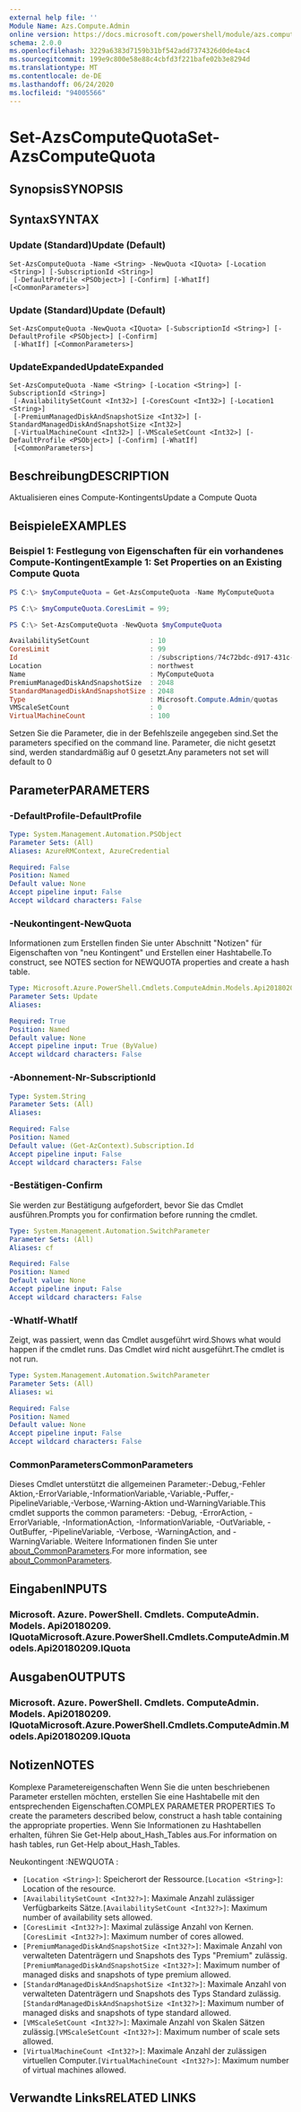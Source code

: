 ```yaml
---
external help file: ''
Module Name: Azs.Compute.Admin
online version: https://docs.microsoft.com/powershell/module/azs.compute.admin/set-azscomputequota
schema: 2.0.0
ms.openlocfilehash: 3229a6383d7159b31bf542add7374326d0de4ac4
ms.sourcegitcommit: 199e9c800e58e88c4cbfd3f221bafe02b3e8294d
ms.translationtype: MT
ms.contentlocale: de-DE
ms.lasthandoff: 06/24/2020
ms.locfileid: "94005566"
---
```

# <span data-ttu-id="30ea5-101">Set-AzsComputeQuota</span><span class="sxs-lookup"><span data-stu-id="30ea5-101">Set-AzsComputeQuota</span></span>

## <span data-ttu-id="30ea5-102">Synopsis</span><span class="sxs-lookup"><span data-stu-id="30ea5-102">SYNOPSIS</span></span>


## <span data-ttu-id="30ea5-103">Syntax</span><span class="sxs-lookup"><span data-stu-id="30ea5-103">SYNTAX</span></span>

### <span data-ttu-id="30ea5-104">Update (Standard)</span><span class="sxs-lookup"><span data-stu-id="30ea5-104">Update (Default)</span></span>
```
Set-AzsComputeQuota -Name <String> -NewQuota <IQuota> [-Location <String>] [-SubscriptionId <String>]
 [-DefaultProfile <PSObject>] [-Confirm] [-WhatIf] [<CommonParameters>]
```

### <span data-ttu-id="30ea5-105">Update (Standard)</span><span class="sxs-lookup"><span data-stu-id="30ea5-105">Update (Default)</span></span>
```
Set-AzsComputeQuota -NewQuota <IQuota> [-SubscriptionId <String>] [-DefaultProfile <PSObject>] [-Confirm]
 [-WhatIf] [<CommonParameters>]
```

### <span data-ttu-id="30ea5-106">UpdateExpanded</span><span class="sxs-lookup"><span data-stu-id="30ea5-106">UpdateExpanded</span></span>
```
Set-AzsComputeQuota -Name <String> [-Location <String>] [-SubscriptionId <String>]
 [-AvailabilitySetCount <Int32>] [-CoresCount <Int32>] [-Location1 <String>]
 [-PremiumManagedDiskAndSnapshotSize <Int32>] [-StandardManagedDiskAndSnapshotSize <Int32>]
 [-VirtualMachineCount <Int32>] [-VMScaleSetCount <Int32>] [-DefaultProfile <PSObject>] [-Confirm] [-WhatIf]
 [<CommonParameters>]
```
## <span data-ttu-id="30ea5-107">Beschreibung</span><span class="sxs-lookup"><span data-stu-id="30ea5-107">DESCRIPTION</span></span>
<span data-ttu-id="30ea5-108">Aktualisieren eines Compute-Kontingents</span><span class="sxs-lookup"><span data-stu-id="30ea5-108">Update a Compute Quota</span></span>

## <span data-ttu-id="30ea5-109">Beispiele</span><span class="sxs-lookup"><span data-stu-id="30ea5-109">EXAMPLES</span></span>

### <span data-ttu-id="30ea5-110">Beispiel 1: Festlegung von Eigenschaften für ein vorhandenes Compute-Kontingent</span><span class="sxs-lookup"><span data-stu-id="30ea5-110">Example 1: Set Properties on an Existing Compute Quota</span></span>
```powershell
PS C:\> $myComputeQuota = Get-AzsComputeQuota -Name MyComputeQuota

PS C:\> $myComputeQuota.CoresLimit = 99; 

PS C:\> Set-AzsComputeQuota -NewQuota $myComputeQuota

AvailabilitySetCount               : 10
CoresLimit                         : 99
Id                                 : /subscriptions/74c72bdc-d917-431c-a377-8ca80f4238a0/providers/Microsoft.Compute.Admin/locations/northwest/quotas/MyComputeQuota
Location                           : northwest
Name                               : MyComputeQuota
PremiumManagedDiskAndSnapshotSize  : 2048
StandardManagedDiskAndSnapshotSize : 2048
Type                               : Microsoft.Compute.Admin/quotas
VMScaleSetCount                    : 0
VirtualMachineCount                : 100
```

<span data-ttu-id="30ea5-111">Setzen Sie die Parameter, die in der Befehlszeile angegeben sind.</span><span class="sxs-lookup"><span data-stu-id="30ea5-111">Set the parameters specified on the command line.</span></span>
<span data-ttu-id="30ea5-112">Parameter, die nicht gesetzt sind, werden standardmäßig auf 0 gesetzt.</span><span class="sxs-lookup"><span data-stu-id="30ea5-112">Any parameters not set will default to 0</span></span>

## <span data-ttu-id="30ea5-113">Parameter</span><span class="sxs-lookup"><span data-stu-id="30ea5-113">PARAMETERS</span></span>

### <span data-ttu-id="30ea5-114">-DefaultProfile</span><span class="sxs-lookup"><span data-stu-id="30ea5-114">-DefaultProfile</span></span>


```yaml
Type: System.Management.Automation.PSObject
Parameter Sets: (All)
Aliases: AzureRMContext, AzureCredential

Required: False
Position: Named
Default value: None
Accept pipeline input: False
Accept wildcard characters: False

```

### <span data-ttu-id="30ea5-115">-Neukontingent</span><span class="sxs-lookup"><span data-stu-id="30ea5-115">-NewQuota</span></span>
<span data-ttu-id="30ea5-116">Informationen zum Erstellen finden Sie unter Abschnitt "Notizen" für Eigenschaften von "neu Kontingent" und Erstellen einer Hashtabelle.</span><span class="sxs-lookup"><span data-stu-id="30ea5-116">To construct, see NOTES section for NEWQUOTA properties and create a hash table.</span></span>

```yaml
Type: Microsoft.Azure.PowerShell.Cmdlets.ComputeAdmin.Models.Api20180209.IQuota
Parameter Sets: Update
Aliases:

Required: True
Position: Named
Default value: None
Accept pipeline input: True (ByValue)
Accept wildcard characters: False

```

### <span data-ttu-id="30ea5-117">-Abonnement-Nr</span><span class="sxs-lookup"><span data-stu-id="30ea5-117">-SubscriptionId</span></span>


```yaml
Type: System.String
Parameter Sets: (All)
Aliases:

Required: False
Position: Named
Default value: (Get-AzContext).Subscription.Id
Accept pipeline input: False
Accept wildcard characters: False

```

### <span data-ttu-id="30ea5-118">-Bestätigen</span><span class="sxs-lookup"><span data-stu-id="30ea5-118">-Confirm</span></span>
<span data-ttu-id="30ea5-119">Sie werden zur Bestätigung aufgefordert, bevor Sie das Cmdlet ausführen.</span><span class="sxs-lookup"><span data-stu-id="30ea5-119">Prompts you for confirmation before running the cmdlet.</span></span>

```yaml
Type: System.Management.Automation.SwitchParameter
Parameter Sets: (All)
Aliases: cf

Required: False
Position: Named
Default value: None
Accept pipeline input: False
Accept wildcard characters: False

```

### <span data-ttu-id="30ea5-120">-WhatIf</span><span class="sxs-lookup"><span data-stu-id="30ea5-120">-WhatIf</span></span>
<span data-ttu-id="30ea5-121">Zeigt, was passiert, wenn das Cmdlet ausgeführt wird.</span><span class="sxs-lookup"><span data-stu-id="30ea5-121">Shows what would happen if the cmdlet runs.</span></span>
<span data-ttu-id="30ea5-122">Das Cmdlet wird nicht ausgeführt.</span><span class="sxs-lookup"><span data-stu-id="30ea5-122">The cmdlet is not run.</span></span>

```yaml
Type: System.Management.Automation.SwitchParameter
Parameter Sets: (All)
Aliases: wi

Required: False
Position: Named
Default value: None
Accept pipeline input: False
Accept wildcard characters: False

```

### <span data-ttu-id="30ea5-123">CommonParameters</span><span class="sxs-lookup"><span data-stu-id="30ea5-123">CommonParameters</span></span>
<span data-ttu-id="30ea5-124">Dieses Cmdlet unterstützt die allgemeinen Parameter:-Debug,-Fehler Aktion,-ErrorVariable,-InformationVariable,-Variable,-Puffer,-PipelineVariable,-Verbose,-Warning-Aktion und-WarningVariable.</span><span class="sxs-lookup"><span data-stu-id="30ea5-124">This cmdlet supports the common parameters: -Debug, -ErrorAction, -ErrorVariable, -InformationAction, -InformationVariable, -OutVariable, -OutBuffer, -PipelineVariable, -Verbose, -WarningAction, and -WarningVariable.</span></span> <span data-ttu-id="30ea5-125">Weitere Informationen finden Sie unter [about_CommonParameters](http://go.microsoft.com/fwlink/?LinkID=113216).</span><span class="sxs-lookup"><span data-stu-id="30ea5-125">For more information, see [about_CommonParameters](http://go.microsoft.com/fwlink/?LinkID=113216).</span></span>

## <span data-ttu-id="30ea5-126">Eingaben</span><span class="sxs-lookup"><span data-stu-id="30ea5-126">INPUTS</span></span>

### <span data-ttu-id="30ea5-127">Microsoft. Azure. PowerShell. Cmdlets. ComputeAdmin. Models. Api20180209. IQuota</span><span class="sxs-lookup"><span data-stu-id="30ea5-127">Microsoft.Azure.PowerShell.Cmdlets.ComputeAdmin.Models.Api20180209.IQuota</span></span>

## <span data-ttu-id="30ea5-128">Ausgaben</span><span class="sxs-lookup"><span data-stu-id="30ea5-128">OUTPUTS</span></span>

### <span data-ttu-id="30ea5-129">Microsoft. Azure. PowerShell. Cmdlets. ComputeAdmin. Models. Api20180209. IQuota</span><span class="sxs-lookup"><span data-stu-id="30ea5-129">Microsoft.Azure.PowerShell.Cmdlets.ComputeAdmin.Models.Api20180209.IQuota</span></span>



## <span data-ttu-id="30ea5-130">Notizen</span><span class="sxs-lookup"><span data-stu-id="30ea5-130">NOTES</span></span>

<span data-ttu-id="30ea5-131">Komplexe Parametereigenschaften Wenn Sie die unten beschriebenen Parameter erstellen möchten, erstellen Sie eine Hashtabelle mit den entsprechenden Eigenschaften.</span><span class="sxs-lookup"><span data-stu-id="30ea5-131">COMPLEX PARAMETER PROPERTIES To create the parameters described below, construct a hash table containing the appropriate properties.</span></span> <span data-ttu-id="30ea5-132">Wenn Sie Informationen zu Hashtabellen erhalten, führen Sie Get-Help about_Hash_Tables aus.</span><span class="sxs-lookup"><span data-stu-id="30ea5-132">For information on hash tables, run Get-Help about_Hash_Tables.</span></span>

<span data-ttu-id="30ea5-133">Neukontingent <IQuota> :</span><span class="sxs-lookup"><span data-stu-id="30ea5-133">NEWQUOTA <IQuota>:</span></span> 
  - <span data-ttu-id="30ea5-134">`[Location <String>]`: Speicherort der Ressource.</span><span class="sxs-lookup"><span data-stu-id="30ea5-134">`[Location <String>]`: Location of the resource.</span></span>
  - <span data-ttu-id="30ea5-135">`[AvailabilitySetCount <Int32?>]`: Maximale Anzahl zulässiger Verfügbarkeits Sätze.</span><span class="sxs-lookup"><span data-stu-id="30ea5-135">`[AvailabilitySetCount <Int32?>]`: Maximum number of availability sets allowed.</span></span>
  - <span data-ttu-id="30ea5-136">`[CoresLimit <Int32?>]`: Maximal zulässige Anzahl von Kernen.</span><span class="sxs-lookup"><span data-stu-id="30ea5-136">`[CoresLimit <Int32?>]`: Maximum number of cores allowed.</span></span>
  - <span data-ttu-id="30ea5-137">`[PremiumManagedDiskAndSnapshotSize <Int32?>]`: Maximale Anzahl von verwalteten Datenträgern und Snapshots des Typs "Premium" zulässig.</span><span class="sxs-lookup"><span data-stu-id="30ea5-137">`[PremiumManagedDiskAndSnapshotSize <Int32?>]`: Maximum number of managed disks and snapshots of type premium allowed.</span></span>
  - <span data-ttu-id="30ea5-138">`[StandardManagedDiskAndSnapshotSize <Int32?>]`: Maximale Anzahl von verwalteten Datenträgern und Snapshots des Typs Standard zulässig.</span><span class="sxs-lookup"><span data-stu-id="30ea5-138">`[StandardManagedDiskAndSnapshotSize <Int32?>]`: Maximum number of managed disks and snapshots of type standard allowed.</span></span>
  - <span data-ttu-id="30ea5-139">`[VMScaleSetCount <Int32?>]`: Maximale Anzahl von Skalen Sätzen zulässig.</span><span class="sxs-lookup"><span data-stu-id="30ea5-139">`[VMScaleSetCount <Int32?>]`: Maximum number of scale sets allowed.</span></span>
  - <span data-ttu-id="30ea5-140">`[VirtualMachineCount <Int32?>]`: Maximale Anzahl der zulässigen virtuellen Computer.</span><span class="sxs-lookup"><span data-stu-id="30ea5-140">`[VirtualMachineCount <Int32?>]`: Maximum number of virtual machines allowed.</span></span>

## <span data-ttu-id="30ea5-141">Verwandte Links</span><span class="sxs-lookup"><span data-stu-id="30ea5-141">RELATED LINKS</span></span>

